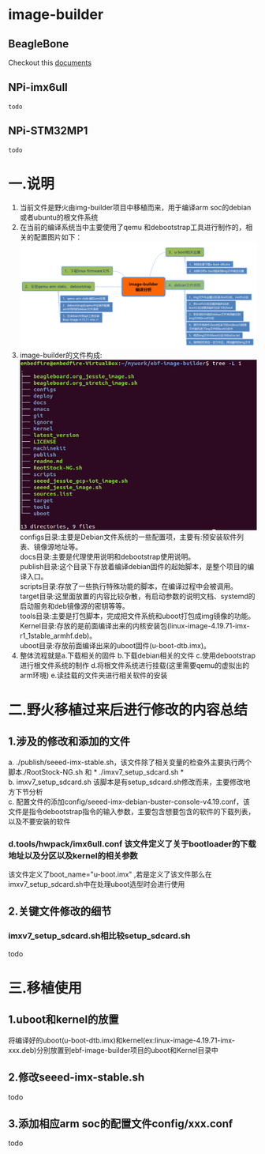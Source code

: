 # image-builder

## BeagleBone
Checkout this [documents](https://github.com/beagleboard/image-builder/blob/master/readme.md)
## NPi-imx6ull
    todo
## NPi-STM32MP1
    todo

# 一.说明
1. 当前文件是野火由img-builder项目中移植而来，用于编译arm soc的debian或者ubuntu的根文件系统
2. 在当前的编译系统当中主要使用了qemu 和debootstrap工具进行制作的，相关的配置图片如下：  
 ![image-builder的构成](https://github.com/mailonghua/ebf-image-builder/blob/master/PIC/image-builder_analyze.png)
3. image-builder的文件构成:  
  ![文件构成说明](https://github.com/mailonghua/ebf-image-builder/blob/master/PIC/ebf-image-builder_list.png)  
configs目录:主要是Debian文件系统的一些配置项，主要有:预安装软件列表、镜像源地址等。  
docs目录:主要是代理使用说明和debootstrap使用说明。  
publish目录:这个目录下存放着编译debian固件的起始脚本，是整个项目的编译入口。  
scripts目录:存放了一些执行特殊功能的脚本，在编译过程中会被调用。  
target目录:这里面放置的内容比较杂散，有启动参数的说明文档、systemd的启动服务和deb镜像源的密钥等等。  
tools目录:主要是打包脚本，完成把文件系统和uboot打包成img镜像的功能。  
Kernel目录:存放的是前面编译出来的内核安装包(linux-image-4.19.71-imx-r1_1stable_armhf.deb)。  
uboot目录:存放前面编译出来的uboot固件(u-boot-dtb.imx)。  
4. 整体流程就是a.下载相关的固件 b.下载debian相关的文件 c.使用debootstrap进行根文件系统的制作 d.将根文件系统进行挂载(这里需要qemu的虚拟出的arm环境) e.读挂载的文件夹进行相关软件的安装


# 二.野火移植过来后进行修改的内容总结
## 1.涉及的修改和添加的文件
a. ./publish/seeed-imx-stable.sh，该文件除了相关变量的检查外主要执行两个脚本./RootStock-NG.sh 和 * ./imxv7_setup_sdcard.sh *  
b. imxv7_setup_sdcard.sh  该脚本是有setup_sdcard.sh修改而来，主要修改地方下节分析  
c. 配置文件的添加config/seeed-imx-debian-buster-console-v4.19.conf，该文件是指令debootstrap指令的输入参数，主要包含想要包含的软件的下载列表，以及不要安装的软件  
### d.tools/hwpack/imx6ull.conf 该文件定义了关于bootloader的下载地址以及分区以及kernel的相关参数  
该文件定义了boot_name="u-boot.imx" ,若是定义了该文件那么在imxv7_setup_sdcard.sh中在处理uboot选型时会进行使用
## 2.关键文件修改的细节
### imxv7_setup_sdcard.sh相比较setup_sdcard.sh
todo
# 三.移植使用
## 1.uboot和kernel的放置
将编译好的uboot(u-boot-dtb.imx)和kernel(ex:linux-image-4.19.71-imx-xxx.deb)分别放置到ebf-image-builder项目的uboot和Kernel目录中
## 2.修改seeed-imx-stable.sh
todo
## 3.添加相应arm soc的配置文件config/xxx.conf
todo

